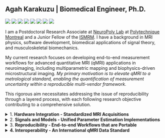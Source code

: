 ## Agah Karakuzu | Biomedical Engineer, Ph.D. 

![](https://img.shields.io/badge/MRI%20Physics-8A2BE2) ![](https://img.shields.io/badge/Medical%20Imaging-33efff) ![](https://img.shields.io/badge/qMRI%20Metrology-e20c4e) ![](https://img.shields.io/badge/Open–source%20Software-ff5d33) ![](https://img.shields.io/badge/Data%20Standards-3389ff) ![](https://img.shields.io/badge/Reproducible%20Science-10c34e) ![](https://img.shields.io/badge/Workflows-c31084) ![](https://img.shields.io/badge/Biomechanics-cfe20c)

I am a Postdoctoral Research Associate at [NeuroPoly Lab](https://neuro.polymtl.ca) at [Polytechnique Montreal](https://www.polymtl.ca/) and a Junior Fellow of the [ISMRM](https://ismrm.org). I have a background in MRI physics, software development, biomedical applications of signal theory, and musculoskeletal biomechanics. 

My current research focuses on developing end-to-end measurement workflows for advanced quantitative MRI (qMRI) applications in neuroimaging, including multiparametric mapping and biophysics-driven microstructural imaging. _My primary motivation is to elevate qMRI to a metrological standard, enabling the quantification of measurement uncertainty within a reproducible multi-vendor framework._ 

This rigorous aim necessitates addressing the issue of reproducibility through a layered process, with each following research objective contributing to a comprehensive solution.

<details>
  <summary>1. <b>Hardware Integration - Standardized MRI Acquisitions</b></summary>

Multicenter MRI data becomes vulnerable to overfitting when the variability caused by differences between scanners is captured by (deep learning, biophysical, or signal representation) models.

<details>
  <summary>See further context</summary>
  <i>Clinical MRI scanners commonly used in research are not designed as precise measurement devices. However, it is possible to relate raw MRI signals to specific physical properties by estimating numerical parameters from a set of MR images. Since such "quantitative" approach is not the intended use of commercially available scanners, relying on vendor-provided acquisition software (i.e., pulse sequences) can significantly compromise the reliability of these measurements, undermining the clinical value of imaging biomarkers.</i>
</details>

Vendor-neutral pulse sequence development is an emerging open-source approach that offers an alternative to relying on proprietary vendor-native sequences and acquisition controllers. I am interested in applying this approach to standardize acquisitions for various MRI applications (primarily qMRI) with the goal of minimizing non-biological variability at the signal source across scanners from different vendors (e.g., `Siemens`, `GE`, `Philips`, and `Canon`).

I have experience developing vendor-neutral sequences using both [RTHawk](https://vista.ai/products/research-rthawk/) (`JavaScript`, `C++`) and [Pulseq](https://pulseq.github.io) (`MATLAB`, `Python`) platforms.

#### [🔗](https://doi.org/10.1002/mrm.29292) Relevant article in MRM

**⭐️ Significance** _First empirical evidence supporting the use of vendor-neutral acquisitions to reduce measurement variability across scanners from different vendors._

<details>
      <summary> :octocat: GitHub Repositories</summary>
      <ul>
          <li>
              <img src="https://img.shields.io/badge/-e20c4e?&logo=javascript&logoColor=white" alt="JavaScript logo">
              <a href="https://github.com/qmrlab/mt_sat">Magnetization transfer and T1 mapping sequence</a>
          </li>
          <li>
              <img src="https://img.shields.io/badge/-e20c4e?&logo=javascript&logoColor=white" alt="JavaScript logo">
              <a href="https://github.com/qmrlab/b1_afi">AFI B1 mapping sequence</a>
          </li>
          <li>
              <img src="https://img.shields.io/badge/-e20c4e?&logo=javascript&logoColor=white" alt="JavaScript logo">
              <a href="https://github.com/qmrlab/physical">PHYSICAL calibration sequence</a>
          </li>
          <li>
              <img src="https://img.shields.io/badge/-e20c4e?&logo=octave&logoColor=white" alt="Octave logo">
              <a href="https://github.com/agahkarakuzu/pulseq-mp2rage">MP2RAGE pulseq</a>
          </li>
      </ul>
  </details>
  <details>
      <summary> 🖇️ Other Resources</summary>
      <ul>
          <li>
              <a href="https://qmrlab.org/VENUS/">Interactive publication with live compute</a>
          </li>
          <li>
              <a href="https://osf.io/5n3cu/">Dataset</a>
          </li>
          <li>
              <a href="https://blog.ismrm.org/2023/03/10/qa-with-agah-karakuzu-and-nikola-stikov">MRM Editor's pick interview</a>
          </li>
      </ul>
  </details>
</details>
<details>
  <summary>2. <b>Signals and Models - Unified Parameter Estimation Implementations</b></summary>

Whether based on MRI signal representations (e.g., Bloch equation that governs a multi-echo spin-echo experiment) or biophysical models (e.g., restricted intracellular diffusion), most qMRI parameter estimation and correction methods are developed and maintained in-house.

<details>
  <summary>See further context</summary>
  <i>Analytical variability encompasses differences in i) algorithms, ii) software, iii) software versions, and iv) the computational environments in which the software is executed. Such variability can lead to discrepancies between quantitative parameters that are intended to be identical. This underscores the need for a community-driven, collaborative codebase that facilitates the integration of new tools and enables systematic comparisons.

In addition to this variability, degeneracies in parameter estimation must be well understood within the context of the specific qMRI experiment. To address this, simulations and real-world applications should be able to use the same models to assess the accuracy and robustness of parameter estimation, ensuring consistency across different studies and improving the reproducibility of qMRI results.</i>
</details>

To address this challenge, I developed [qMRLab](https://qmrlab.org), an open-source software package offering a comprehensive suite of qMRI methods for data fitting, simulation, and protocol optimization. qMRLab consolidates diverse qMRI implementations into a single platform, enhancing accessibility through extensive documentation, online executable notebooks, a user-friendly graphical interface, interactive tutorials, and informative blog posts.

#### [🔗](https://doi.org/10.21105/joss.02343) Relevant article in JOSS

**⭐️ Significance:** The most popular qMRI toolbox on GitHub, with 157 stargazers, standardizing over 24 qMRI methods across 8 different categories. 

<details>
      <summary> :octocat: GitHub Repositories</summary>
      <ul>
          <li>
              <img src="https://img.shields.io/badge/-ff5d33?&logo=octave&logoColor=white" alt="JavaScript logo">
              <a href="https://github.com/qmrlab/qMRLab">qMRLab main codebase</a>
          </li>
            <li>
              <img src="https://img.shields.io/badge/-ff5d33?&logo=github&logoColor=white" alt="JavaScript logo">
              <a href="https://github.com/qmrlab">qMRLab GitHub Organization</a>
          </li>
      </ul>
  </details>
  <details>
      <summary>🖇️ Other Resources</summary>
      <ul>
          <li>
              <a href="https://qmrlab.org/">qMRLab website</a>
          </li>
          <li>
              <a href="https://osf.io/tmdfu/wiki/home/">Example datasets</a>
          </li>
          <li>
              <a href="https://qmrlab.readthedocs.io">Documentation</a>
          </li>
      </ul>
  </details>
</details>

<details>
  <summary>3. <b>Reproducibility - End-to-end Workflows that are Portable</b></summary>

Navigating a diverse range of open-source toolboxes for image reconstruction, as well as pre- and post-processing is needed to facilitate the practical use of vendor-neutral acquisitions.

<details>
  <summary>See further context</summary>
  <i>The number of open-source software toolboxes grows in proportion to the complexity of image reconstruction algorithms and the model implementations required for parameter estimation. Most of these toolboxes are developed by independent labs with varying research interests. Unlike industry-grade software, which adheres to established standards for interoperability with other software, many of these open-source toolboxes lack standardized protocols, making integration and consistency challenging across different platforms and applications.</i>
</details>

These workflows, written in DSL2, are designed so that each step producing a derivative is defined as an independent process, mapped to a corresponding container provided by qMRFlow. By adhering to data standards for both k-space and image data, and leveraging Nextflow's platform-agnostic executors, these workflows can be seamlessly deployed across cloud environments, high-performance computing (HPC) systems at scale, or workstations on any operating system at the scanner site.
</details>
       
<details>
  <summary><b>4. Interoperability - An International qMRI Data Standard</b></summary>

I am the lead developer of https://neurolibre.org, an open-source platform for publishing reproducible preprints written in [MyST Markdown](https://mystmd.org/) and [Jupyter Book](https://jupyterbook.org/en/stable/intro.html). It is quite an involved project which helped me gain development experience with the following tools: 
* Kubernetes on baremetal (to host BinderHub)
* Ruby on Rails (OpenJournals editorial manager) 
* OpenStack & OpenNebula
* Terraform
* Flask/Celery/NGINX based full-stack server
* GitHub actions development
* Academic publishing workflows  

For more information re publications, talks, awards: https://agahkarakuzu.github.io 

[Google Scholar](https://scholar.google.ca/citations?user=tVvzWVMAAAAJ&hl=en&oi=ao) 
[ResearchGate](https://www.researchgate.net/profile/Agah-Karakuzu)

</details>
